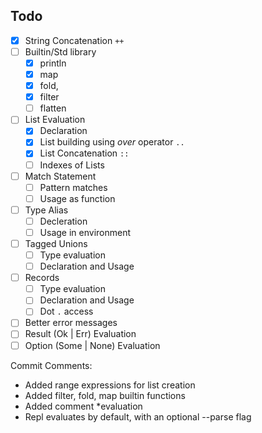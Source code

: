 ## Todo
- [x] String Concatenation `++`
- [ ] Builtin/Std library
    - [x] println
    - [x] map
    - [x] fold,
    - [x] filter
    - [ ] flatten
- [ ] List Evaluation
    - [x] Declaration
    - [x] List building using _over_ operator `..` 
    - [x] List Concatenation `::`
    - [ ] Indexes of Lists
- [ ] Match Statement
    - [ ] Pattern matches
    - [ ] Usage as function
- [ ] Type Alias
    - [ ] Decleration
    - [ ] Usage in environment
- [ ] Tagged Unions
    - [ ] Type evaluation
    - [ ] Declaration and Usage
- [ ] Records
    - [ ] Type evaluation
    - [ ] Declaration and Usage
    - [ ] Dot `.` access
- [ ] Better error messages
- [ ] Result (Ok | Err) Evaluation
- [ ] Option (Some | None) Evaluation 

Commit Comments:

- Added range expressions for list creation
- Added filter, fold, map builtin functions
- Added comment *evaluation
- Repl evaluates by default, with an optional --parse flag
